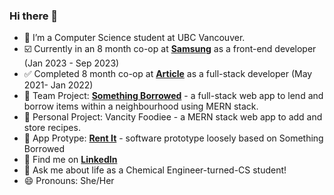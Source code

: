 ### Hi there 👋

- 🔭 I’m a Computer Science student at UBC Vancouver.
- ☑️ Currently in an 8 month co-op at [**Samsung**](https://www.samsung.com/ca/) as a front-end developer (Jan 2023 - Sep 2023)
- ✅ Completed 8 month co-op at [**Article**](https://www.article.com) as a full-stack developer (May 2021- Jan 2022)
- 🌱 Team Project: [**Something Borrowed**](http://something-borrowed-cpsc455.herokuapp.com) - a full-stack web app to lend and borrow items within a neighbourhood using MERN stack.
- 🌱 Personal Project: Vancity Foodiee - a MERN stack web app to add and store recipes.
- 🌱 App Protype: [**Rent It**](https://marvelapp.com/prototype/e5a2hb8/screen/89351055) - software prototype loosely based on Something Borrowed
- 🔗 Find me on [**LinkedIn**](https://www.linkedin.com/in/nyananu/)
- 💬 Ask me about life as a Chemical Engineer-turned-CS student!
- 😄 Pronouns: She/Her


